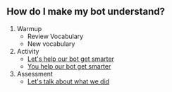 ## How do I make my bot understand?

1. Warmup
     - Review Vocabulary
     - New vocabulary
2. Activity
     - [Let's help our bot get smarter](./ActivityInstructor.md/)
     - [You help our bot get smarter](./ActivityStudent.md/)
3. Assessment
    - [Let's talk about what we did](./Assessment.md/)
